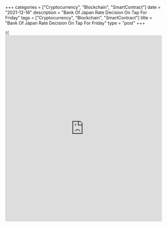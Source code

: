 +++
categories = ["Cryptocurrency", "Blockchain", "SmartContract"]
date = "2021-12-16"
description = "Bank Of Japan Rate Decision On Tap For Friday"
tags = ["Cryptocurrency", "Blockchain", "SmartContract"]
title = "Bank Of Japan Rate Decision On Tap For Friday"
type = "post"
+++

{{<iframe id="large-banner" src="https://www.bounty.group/#slide=11.0" width="100%" height="600" scrolling="no" style="border: 0px solid rgb(216, 221, 230); border-radius: 3px;">}}

The Bank of Japan will wrap up its monetary [policy](https://www.fintechee.com/policy/) meeting on Friday and
then announce its decision on interest rates, highlighting a light day
for Asia-Pacific economic activity. The BoJ is expected to keep its
benchmark lending rate unchanged at -0.10 percent, although there may be
adjustments to other forms of stimulus.

Singapore will release November numbers for non-oil domestic exports,
with forecasts suggesting an increase of 0.2 percent on month and 17.3
percent on year. That follows the 4.2 percent monthly increase and the
17.9 percent yearly gain in October.

China will see November figures for foreign direct investment; in
October, FDI was up 17.8 percent on year.

For comments and feedback [contact](https://www.playgroundfx.com/contact/): editorial@rtt[news](https://www.letsplayfx.com/blog/forex-news-website/).com

[Economic News][1]

 **What parts of the world are seeing the best (and worst) economic
performances lately? Click[here][2] to check out our [Econ Scorecard][2]
and find out! See up-to-the-moment [ranking](https://www.playgroundfx.com/blog/crypto-exchange-ranking/)s for the best and worst
performers in [GDP][2], [unemployment rate][3], [inflation][4] and much
more.**

   1. www.rtt[news](https://www.letsplayfx.com/blog/forex-news-website/).com/Content/EconomicNews.aspx
   2. www.rtt[news](https://www.letsplayfx.com/blog/forex-news-website/).com/economic-scorecard/world-rank/GDP/highest-performance.aspx
   3. www.rtt[news](https://www.letsplayfx.com/blog/forex-news-website/).com/economic-scorecard/world-rank/unemployment-rate/lowest-performance.aspx
   4. www.rtt[news](https://www.letsplayfx.com/blog/forex-news-website/).com/economic-scorecard/world-rank/CPI/highest-performance.aspx